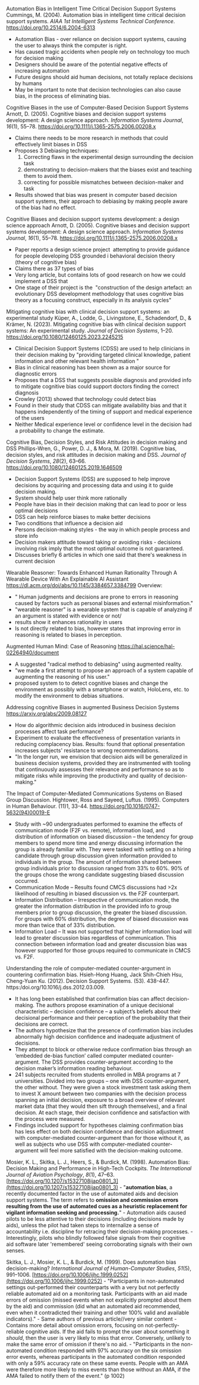 Automation Bias in Intelligent Time Critical Decision Support Systems
Cummings, M. (2004). Automation bias in intelligent time critical decision support systems. _AIAA 1st Intelligent Systems Technical Conference_. https://doi.org/10.2514/6.2004-6313
- Automation Bias - over reliance on decision support systems, causing the user to always think the computer is right.
- Has caused tragic accidents when people rely on technology too much for decision making
- Designers should be aware of the potential negative effects of increasing automation
- Future designs should aid human decisions, not totally replace decisions by humans
- May be important to note that decision technologies can also cause bias, in the process of eliminating bias.

Cognitive Biases in the use of Computer-Based Decision Support Systems
Arnott, D. (2005). Cognitive biases and decision support systems development: A design science approach. _Information Systems Journal_, _16_(1), 55–78. https://doi.org/10.1111/j.1365-2575.2006.00208.x
- Claims there needs to be more research in methods that could effectively limit biases in DSS
- Proposes 3 Debiasing techniques:
	 1) Correcting flaws in the experimental design surrounding the decision task
	 2) demonstrating to decision-makers that the biases exist and teaching them to avoid them.
	 3) correcting for possible mismatches between decision-maker and task
- Results showed that bias was present in computer based decision support systems, their approach to debiasing by making people aware of the bias had no effect.

Cognitive Biases and decision support systems development: a design science approach
Arnott, D. (2005). Cognitive biases and decision support systems development: A design science approach. _Information Systems Journal_, _16_(1), 55–78. https://doi.org/10.1111/j.1365-2575.2006.00208.x
- Paper reports a design science project  attempting to provide guidance for people developing DSS grounded i behavioral decision theory (theory of cognitive bias)
- Claims there as 37 types of bias
- Very long article, but contains lots of good research on how we could implement a DSS that
- One stage of their project is the  "construction of the design artefact: an evolutionary DSS development methodology that uses cognitive bias theory as a focusing construct, especially in its analysis cycles"

Mitigating cognitive bias with clinical decision support systems: an experimental study
Küper, A., Lodde, G., Livingstone, E., Schadendorf, D., & Krämer, N. (2023). Mitigating cognitive bias with clinical decision support systems: An experimental study. _Journal of Decision Systems_, 1–20. https://doi.org/10.1080/12460125.2023.2245215
- Clinical Decision Support Systems (CDSS) are used to help clinicians in their decision making by "providing targeted clinical knowledge, patient information and other relevant health information "
- Bias in clinical reasoning has been shown as a major source for diagnostic errors
- Proposes that a DSS that suggests possible diagnosis and provided info to mitigate cognitive bias could support doctors finding the correct diagnosis
- Crowley (2013) showed that technology could detect bias
- Found in their study that CDSS can mitigate availability bias and that it happens independently of the timing of support and medical experience of the users
- Neither Medical experience level or confidence level in the decision had a probability to change the estimate. 

Cognitive Bias, Decision Styles, and Risk Attitudes in decision making and DSS
Phillips-Wren, G., Power, D. J., & Mora, M. (2019). Cognitive bias, decision styles, and risk attitudes in decision making and DSS. _Journal of Decision Systems_, _28_(2), 63–66. https://doi.org/10.1080/12460125.2019.1646509
- Decision Support Systems (DSS) are supposed to help improve decisions by acquiring and processing data and using it to guide decision making.
- System should help user think more rationally
- People have bias in their decision making that can lead to poor or less optimal decisions
- DSS can help reinforce biases to make better decisions
- Two conditions that influence a decision aid
- Persons decision-making styles - the way in which people process and store info
- Decision makers attitude toward taking or avoiding risks - decisions involving risk imply that the most optimal outcome is not guaranteed.
- Discusses briefly 6 articles in which one said that there's weakness in current decision

Wearable Reasoner: Towards Enhanced Human Rationality Through A Wearable Device With An Explainable AI Assistant
https://dl.acm.org/doi/abs/10.1145/3384657.3384799 Overview:
- " Human judgments and decisions are prone to errors in reasoning caused by factors such as personal biases and external misinformation."
- "wearable reasoner" is a wearable system that is capable of analyzing if an argument is stated with evidence or not/
- results show it enhances rationality in users
- Is not directly related to bias, however states that improving error in reasoning is related to biases in perception. 

Augmented Human Mind: Case of Reasoning
https://hal.science/hal-02264940/document 
- A suggested "radical method to debiasing" using augmented reality. 
- "we made a first attempt to propose an approach of a system capable of augmenting the reasoning of his user."
- proposed system to to detect cognitive biases and change the environment as possibly with a smartphone or watch, HoloLens, etc. to modify the environment to debias situations. 

Addressing cognitive Biases in augmented Business Decision Systems
https://arxiv.org/abs/2009.08127
- How do algorithmic decision aids introduced in business decision processes affect task performance?
- Experiment to evaluate the effectiveness of presentation variants in reducing complacency bias. Results: found that optional presentation increases subjects' resistance to wrong recommendations. 
- "In the longer run, we envision that decision aids will be generalized in business decision systems, provided they are instrumented with tooling that continuously assesses their relevance and performance so as to mitigate risks while improving the productivity and quality of decision-making."

The Impact of Computer-Mediated Communications Systems on Biased Group Discussion. Hightower, Ross and Sayeed, Luftus. (1995). Computers in Human Behaviour. (11)1, 33-44. https://doi.org/10.1016/0747-5632(94)00019-E
- Study with ~90 undergraduates performed to examine the effects of communication mode (F2F vs. remote), information load, and distribution of information on biased discussion – the tendency for group members to spend more time and energy discussing information the group is already familiar with. They were tasked with settling on a hiring candidate through group discussion given information provided to individuals in the group. The amount of information shared between group individuals prior to discussion ranged from 33% to 60%. 90% of the groups chose the wrong candidate suggesting biased discussion occurred.
- Communication Mode – Results found CMCS discussions had >2x likelihood of resulting in biased discussion vs. the F2F counterpart.
- Information Distribution – Irrespective of communication mode, the greater the information distribution in the provided info to group members prior to group discussion, the greater the biased discussion. For groups with 60% distribution, the degree of biased discussion was more than twice that of 33% distribution.
- Information Load – It was not supported that higher information load will lead to greater discussion bias regardless of communication. This connection between information load and greater discussion bias was however supported for those groups required to communicate in CMCS vs. F2F. 

Understanding the role of computer-mediated counter-argument in countering confirmation bias. Hsieh-Hong Huang, Jack Shih-Chieh Hsu, Cheng-Yuan Ku. (2012). Decision Support Systems. (53). 438-447. https:/doi.org/10.1016/j.dss.2012.03.009. 
- It has long been established that confirmation bias can affect decision-making. The authors propose examination of a unique decisional characteristic – decision confidence – a subject’s beliefs about their decisional performance and their perception of the probability that their decisions are correct.
- The authors hypothesize that the presence of confirmation bias includes abnormally high decision confidence and inadequate adjustment of decisions. 
- They attempt to block or otherwise reduce confirmation bias through an ‘embedded de-bias function’ called computer mediated counter-argument. The DSS provides counter-argument according to the decision maker’s information reading behaviour.
- 241 subjects recruited from students enrolled in MBA programs at 7 universities. Divided into two groups – one with DSS counter-argument, the other without. They were given a stock investment task asking them to invest X amount between two companies with the decision process spanning an initial decision, exposure to a broad overview of relevant market data (that they would then sift through themselves), and a final decision. At each stage, their decision confidence and satisfaction with the process were measured.
- Findings included support for hypotheses claiming confirmation bias has less effect on both decision confidence and decision adjustment with computer-mediated counter-argument than for those without it, as well as subjects who use DSS with computer-mediated counter-argument will feel more satisfied with the decision-making outcome.

Mosier, K. L., Skitka, L. J., Heers, S., & Burdick, M. (1998). Automation Bias: Decision Making and Performance in High-Tech Cockpits. _The International Journal of Aviation Psychology_, _8_(1), 47–63. [https://doi.org/10.1207/s15327108ijap0801_3](https://doi.org/10.1207/s15327108ijap0801_3)
	- "**automation bias**, a recently documented factor in the use of automated aids and decision support systems. The term refers to **omission and commission errors resulting from the use of automated cues as a heuristic replacement for vigilant information seeking and processing.**"
	- Automation aids caused pilots to be less attentive to their decisions (including decisions made by aids), unless the pilot had taken steps to internalize a sense of accountability i.e. discipline for retracing their decision-making processes.
	- Interestingly, pilots who blindly followed false signals from their cognitive aid software later 'remembered' seeing corroborating signals with their own senses.
 
Skitka, L. J., Mosier, K. L., & Burdick, M. (1999). Does automation bias decision-making? _International Journal of Human-Computer Studies_, _51_(5), 991–1006. [https://doi.org/10.1006/ijhc.1999.0252](https://doi.org/10.1006/ijhc.1999.0252)
	- "Participants in non-automated settings out-performed their counterparts with a very but not perfectly reliable automated aid on a monitoring task. Participants with an aid made errors of omission (missed events when not explicitly prompted about them by the aid) and commission (did what an automated aid recommended, even when it contradicted their training and other 100% valid and available indicators)."
	- Same authors of previous article//very similar content
	- Contains more detail about omission errors, focusing on not-perfectly-reliable cognitive aids. If the aid fails to prompt the user about something it *should*, then the user is very likely to miss that error. Conversely, unlikely to make the same error of omission if there's no aid.
		- "Participants in the non-automated condition responded with 97% accuracy on the six omission error events, whereas participants in the automated condition responded with only a 59% accuracy rate on these same events. People with an AMA were therefore more likely to miss events than those without an AMA, if the AMA failed to notify them of the event." (p 1002)